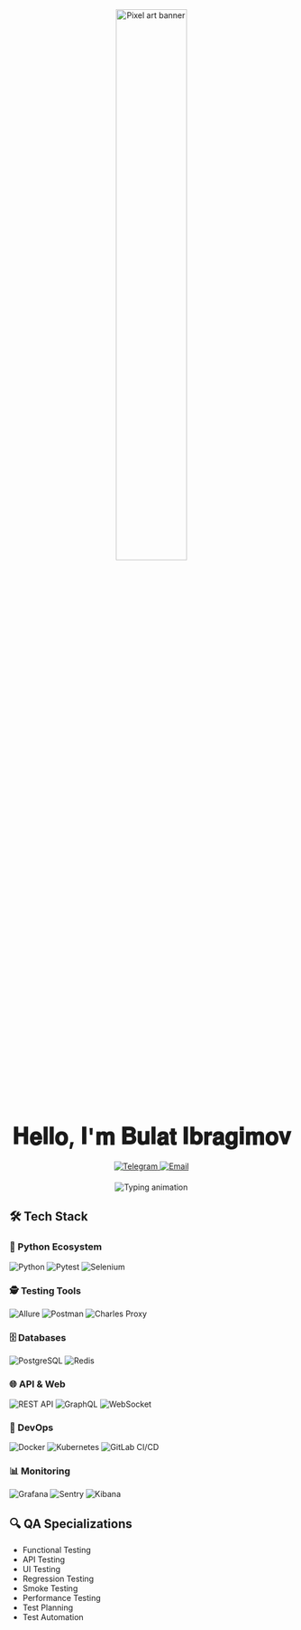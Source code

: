 <div align="center">
  <!-- Анимированный баннер -->
  <img src="https://media2.giphy.com/media/v1.Y2lkPTc5MGI3NjExNDl3MGJiNTNudTZpbWoyYnRvMXp0NDZ2aGxtN25maTBqOTdiZzJ1ZCZlcD12MV9pbnRlcm5hbF9naWZfYnlfaWQmY3Q9Zw/3rgXBKbliMXvSsv2Qo/giphy.gif" width="50%" alt="Pixel art banner"/>
  
  <!-- Заголовок с анимацией -->
  <h1 style="font-size: 2.5rem; margin: 20px 0;">𝐇𝐞𝐥𝐥𝐨, 𝐈'𝐦 𝐁𝐮𝐥𝐚𝐭 𝐈𝐛𝐫𝐚𝐠𝐢𝐦𝐨𝐯</h1>
  
  <!-- Контакты -->
  <div align="center" style="margin: 20px 0;">
    <a href="https://t.me/whoisbulat" target="_blank">
      <img src="https://img.shields.io/badge/Telegram-26A5E4?style=for-the-badge&logo=telegram&logoColor=white" alt="Telegram"/>
    </a>
    <a href="mailto:whoisbulat@mail.ru" target="_blank">
      <img src="https://img.shields.io/badge/Email-EA4335?style=for-the-badge&logo=gmail&logoColor=white" alt="Email"/>
    </a>
  </div>

  <!-- Анимированный текст -->
  <div align="center">
    <img src="https://readme-typing-svg.herokuapp.com?font=Fira+Code&size=22&duration=3000&pause=1000&color=36BCF7&center=true&width=500&lines=Fullstack+QA+Engineer;From+Kazan%2C+Russia;Python+%7C+Selenium+%7C+Pytest" alt="Typing animation"/>
  </div>
</div>

<!-- Стек технологий -->
## 🛠 Tech Stack

### 🐍 Python Ecosystem
![Python](https://img.shields.io/badge/Python-3776AB?style=for-the-badge&logo=python&logoColor=white)
![Pytest](https://img.shields.io/badge/Pytest-0A9EDC?style=for-the-badge&logo=pytest&logoColor=white)
![Selenium](https://img.shields.io/badge/Selenium-43B02A?style=for-the-badge&logo=selenium&logoColor=white)

### 🕵️ Testing Tools
![Allure](https://img.shields.io/badge/Allure-FF4A4A?style=for-the-badge&logo=allure&logoColor=white)
![Postman](https://img.shields.io/badge/Postman-FF6C37?style=for-the-badge&logo=postman&logoColor=white)
![Charles Proxy](https://img.shields.io/badge/Charles_Proxy-5C2D91?style=for-the-badge)

### 🗄 Databases
![PostgreSQL](https://img.shields.io/badge/PostgreSQL-4169E1?style=for-the-badge&logo=postgresql&logoColor=white)
![Redis](https://img.shields.io/badge/Redis-DC382D?style=for-the-badge&logo=redis&logoColor=white)

### 🌐 API & Web
![REST API](https://img.shields.io/badge/REST_API-FF6C37?style=for-the-badge)
![GraphQL](https://img.shields.io/badge/GraphQL-E10098?style=for-the-badge&logo=graphql&logoColor=white)
![WebSocket](https://img.shields.io/badge/WebSocket-010101?style=for-the-badge)

### 🚀 DevOps
![Docker](https://img.shields.io/badge/Docker-2496ED?style=for-the-badge&logo=docker&logoColor=white)
![Kubernetes](https://img.shields.io/badge/Kubernetes-326CE5?style=for-the-badge&logo=kubernetes&logoColor=white)
![GitLab CI/CD](https://img.shields.io/badge/GitLab_CI/CD-FCA121?style=for-the-badge&logo=gitlab&logoColor=white)

### 📊 Monitoring
![Grafana](https://img.shields.io/badge/Grafana-F46800?style=for-the-badge&logo=grafana&logoColor=white)
![Sentry](https://img.shields.io/badge/Sentry-362D59?style=for-the-badge&logo=sentry&logoColor=white)
![Kibana](https://img.shields.io/badge/Kibana-005571?style=for-the-badge&logo=kibana&logoColor=white)

## 🔍 QA Specializations
- Functional Testing
- API Testing
- UI Testing
- Regression Testing
- Smoke Testing
- Performance Testing
- Test Planning
- Test Automation

